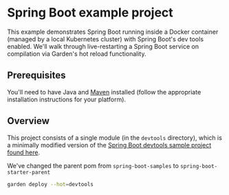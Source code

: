 # Spring Boot example project

This example demonstrates Spring Boot running inside a Docker container (managed by a local Kubernetes cluster) with Spring Boot's dev tools enabled. We'll walk through live-restarting a Spring Boot service on compilation via Garden's hot reload functionality.

## Prerequisites

You'll need to have Java and [Maven](https://maven.apache.org/install.html) installed (follow the appropriate installation instructions for your platform).

## Overview

This project consists of a single module (in the `devtools` directory), which is a minimally modified version of the [Spring Boot devtools sample project found here](https://github.com/spring-projects/spring-boot/tree/master/spring-boot-samples/spring-boot-sample-devtools).

We've changed the parent pom from `spring-boot-samples` to `spring-boot-starter-parent`

```sh
garden deploy --hot=devtools
```
